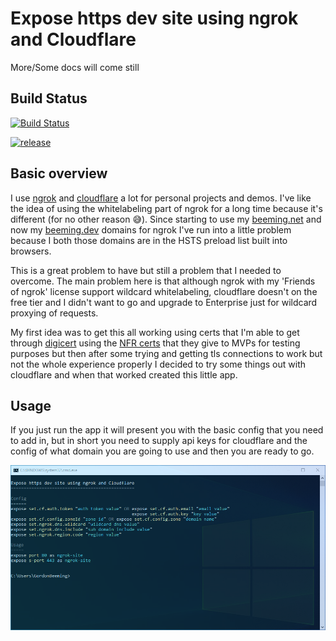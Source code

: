 # Expose https dev site using ngrok and Cloudflare

More/Some docs will come still

## Build Status

[![Build Status](https://dev.azure.com/beeming/github/_apis/build/status/Gordon-Beeming.Expose?branchName=main)](https://dev.azure.com/beeming/github/_build/latest?definitionId=33&branchName=main)

[![release](https://vsrm.dev.azure.com/beeming/_apis/public/Release/badge/a27e725c-09d0-4cc4-bb6c-f9d5c4ec5cfd/1/1)](https://dev.azure.com/beeming/github/_release?definitionId=1&_a=releases&view=mine)

## Basic overview

I use [ngrok](https://ngrok.com/) and [cloudflare](https://cloudflare.com/) a lot for personal projects and demos. I've like the idea of using the whitelabeling part of ngrok for a long time because it's different (for no other reason 😅). Since starting to use my [beeming.net](beeming.net) and now my [beeming.dev](beeming.dev) domains for ngrok I've run into a little problem because I both those domains are in the HSTS preload list built into browsers. 

This is a great problem to have but still a problem that I needed to overcome. The main problem here is that although ngrok with my 'Friends of ngrok' license support wildcard whitelabeling, cloudflare doesn't on the free tier and I didn't want to go and upgrade to Enterprise just for wildcard proxying of requests.

My first idea was to get this all working using certs that I'm able to get through [digicert](https://www.digicert.com/) using the [NFR certs](https://www.digicert.com/friends/msmvp/) that they give to MVPs for testing purposes but then after some trying and getting tls connections to work but not the whole experience properly I decided to try some things out with cloudflare and when that worked created this little app.

## Usage

If you just run the app it will present you with the basic config that you need to add in, but in short you need to supply api keys for cloudflare and the config of what domain you are going to use and then you are ready to go.

![](_docs/images/001.png)
